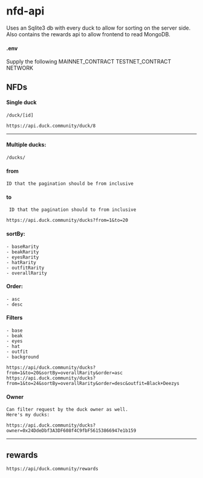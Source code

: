 # nfd-api

Uses an Sqlite3 db with every duck to allow for sorting on the server side.
Also contains the rewards api to allow frontend to read MongoDB.

#### .env
Supply the following
    MAINNET_CONTRACT
    TESTNET_CONTRACT
    NETWORK

## NFDs
#### Single duck

    /duck/[id]

```https://api.duck.community/duck/8```

-----

#### Multiple ducks:
    /ducks/

#### from
    ID that the pagination should be from inclusive


#### to
     ID that the pagination should to from inclusive

```https://api.duck.community/ducks?from=1&to=20```

#### sortBy:
    - baseRarity
    - beakRarity
    - eyesRarity
    - hatRarity
    - outfitRarity
    - overallRarity

#### Order:
    - asc
    - desc

#### Filters
    - base
    - beak
    - eyes
    - hat
    - outfit
    - background


```https://api/duck.community/ducks?from=1&to=20&sortBy=overallRarity&order=asc```    
```https://api.duck.community/ducks?from=1&to=24&sortBy=overallRarity&order=desc&outfit=Black+Deezys```

#### Owner
    Can filter request by the duck owner as well.
    Here's my ducks:

```https://api.duck.community/ducks?owner=0x24DdeDbf3A3DF608f4C9fbF56153866947e1b159```

-----

## rewards
```https://api/duck.community/rewards```
